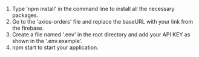 1. Type 'npm install' in the command line to install all the necessary packages.
2. Go to the 'axios-orders' file and replace the baseURL with your link from the firebase.
3. Create a file named '.env' in the root directory and add your API KEY as shown in the '.env.example'.
4. npm start to start your application.
